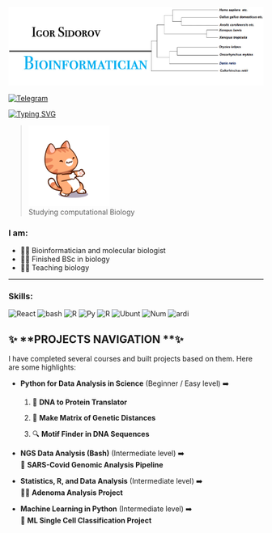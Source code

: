 <img src="https://github.com/Ig0rSid0r0v/Ig0rSid0r0v/blob/main/12.jpg?raw=true">

[![Telegram](https://img.shields.io/badge/Telegram--brightgreen?style=social&logo=Telegram)](https://t.me/BioChemExam100)

<a href="https://git.io/typing-svg"><img src="https://readme-typing-svg.demolab.com?font=Fira+&weight=900&size=26&pause=2000&color=31B4F7&background=01010003&center=true&width=435&lines=Bioinformatican%2C+biologist" alt="Typing SVG" /></a>

> <img src="https://github.com/Ig0rSid0r0v/Ig0rSid0r0v/blob/main/cat-cats.gif?raw=true" width="160"> </br>
> Studying сomputational Biology 

### I am:
 - 🧑‍💻 Bioinformatician and molecular biologist 
 - 🏄‍♂️ Finished BSc in biology
 - 🦸‍♂️ Teaching biology

   
_________________________
### Skills: 
<p>
  <img alt="React" src=https://camo.githubusercontent.com/050fc4e602f25dd4fc337b873fbc62b7d393673a9f4b1e7529a9a61ea35485a5/68747470733a2f2f696d672e736869656c64732e696f2f62616467652f507974686f6e2d4646443433423f7374796c653d666f722d7468652d6261646765266c6f676f3d707974686f6e266c6f676f436f6c6f723d626c7565 />
  <img alt="bash" src=https://camo.githubusercontent.com/2f19542f0d78e117dd876b6df7de72d9915da42a78e4f08f13204bb16ba2b199/68747470733a2f2f696d672e736869656c64732e696f2f62616467652f474e55253230426173682d3445414132353f7374796c653d666f722d7468652d6261646765266c6f676f3d474e5525323042617368266c6f676f436f6c6f723d7768697465 />
 <img alt="R" src=https://camo.githubusercontent.com/7c3d9c0c71b81848e4c4ac763d4f2bc059be4feb6c8f381382d7c0cdc378221f/68747470733a2f2f696d672e736869656c64732e696f2f62616467652f522d3237364443333f7374796c653d666f722d7468652d6261646765266c6f676f3d72266c6f676f436f6c6f723d7768697465 /> 
  <img alt="Py" src=https://camo.githubusercontent.com/abe6e366036e56d9e95204c717893351aec9cfbccedd8ad06a0c615fd1918ee5/68747470733a2f2f696d672e736869656c64732e696f2f62616467652f5079436861726d2d3030303030302e7376673f267374796c653d666f722d7468652d6261646765266c6f676f3d5079436861726d266c6f676f436f6c6f723d7768697465 /> 
  <img alt="R" src = https://camo.githubusercontent.com/f1c12d857b9582c62f5506cff641f6d72dca9f098cca1f91178ca05246fd068b/68747470733a2f2f696d672e736869656c64732e696f2f62616467652f5253747564696f2d3735414144423f7374796c653d666f722d7468652d6261646765266c6f676f3d5253747564696f266c6f676f436f6c6f723d7768697465 /> 
  <img alt="Ubunt" src=https://camo.githubusercontent.com/dd44c065577f813a8d6c976fef88976f812eed4bfcfa20fa6b23ebb899a09531/68747470733a2f2f696d672e736869656c64732e696f2f62616467652f5562756e74752d4539353432303f7374796c653d666f722d7468652d6261646765266c6f676f3d7562756e7475266c6f676f436f6c6f723d7768697465 /> 
  <img alt="Num" src =https://camo.githubusercontent.com/dfba2a5ec89e3df8642ef5cccbf01ea8f597476812f0823be491b11c34e1c990/68747470733a2f2f696d672e736869656c64732e696f2f62616467652f4e756d70792d3737374242343f7374796c653d666f722d7468652d6261646765266c6f676f3d6e756d7079266c6f676f436f6c6f723d7768697465 /> 
  <img alt="ardi" src=https://camo.githubusercontent.com/f26ecafc87e3d212f9be5117df3d5be24d75ea9572b623eef9628bdccd1146d3/68747470733a2f2f696d672e736869656c64732e696f2f62616467652f41726475696e6f2d3030393739443f7374796c653d666f722d7468652d6261646765266c6f676f3d41726475696e6f266c6f676f436f6c6f723d7768697465 /> 
  </p>


  ## ✨ **PROJECTS NAVIGATION **✨
I have completed several courses and built projects based on them. Here are some highlights:

- **Python for Data Analysis in Science** (Beginner / Easy level) ➡️  
  1) 🧬 **DNA to Protein Translator**  
      
  2) 🔬 **Make Matrix of Genetic Distances**  
  
  3) 🔍 **Motif Finder in DNA Sequences**  
    

- **NGS Data Analysis (Bash)** (Intermediate level) ➡️  
  🦠 **SARS-Covid Genomic Analysis Pipeline**  


- **Statistics, R, and Data Analysis** (Intermediate level) ➡️  
  👩‍⚕️ **Adenoma Analysis Project**  
 

- **Machine Learning in Python** (Intermediate level) ➡️  
  🧬 **ML Single Cell Classification Project**  

